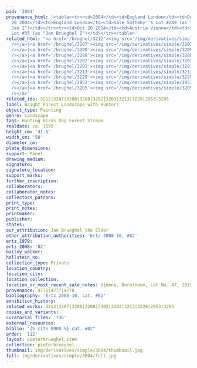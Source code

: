 ```yaml
---
pid: '3004'
provenance_html: '<table><tr><td>2004</td><td>England London</td><td>Derek Johns Gallery</td></tr><tr><td>Apr
  20 2004</td><td>England London</td><td>Sale Sotheby''s Lot #249 (as "Follower of
  Jan I")</td></tr><tr><td>Oct 20 2014</td><td>Austria Vienna</td><td>Sale Dorotheum
  Lot #35 (as "Jan Brueghel I")</td></tr></table>'
related_html: "<a href='/brughel/3212'><img src='/img/derivatives/simple/3212/thumbnail.jpg'
  /></a>|<a href='/brughel/3207'><img src='/img/derivatives/simple/3207/thumbnail.jpg'
  /></a>|<a href='/brughel/3200'><img src='/img/derivatives/simple/3200/thumbnail.jpg'
  /></a>|<a href='/brughel/3288'><img src='/img/derivatives/simple/3288/thumbnail.jpg'
  /></a>|<a href='/brughel/3202'><img src='/img/derivatives/simple/3202/thumbnail.jpg'
  /></a>|<a href='/brughel/3203'><img src='/img/derivatives/simple/3203/thumbnail.jpg'
  /></a>|<a href='/brughel/3213'><img src='/img/derivatives/simple/3213/thumbnail.jpg'
  /></a>|<a href='/brughel/3229'><img src='/img/derivatives/simple/3229/thumbnail.jpg'
  /></a>|<a href='/brughel/2953'><img src='/img/derivatives/simple/2953/thumbnail.jpg'
  /></a>|<a href='/brughel/3205'><img src='/img/derivatives/simple/3205/thumbnail.jpg'
  /></a>"
related_ids: 3212|3207|3200|3288|3202|3203|3213|3229|2953|3205
label: Bright Forest Landscape with Hunters
object_type: Painting
genre: Landscape
tags: Hunting Birds Dog Forest Stream
realdate: ca. 1595
height_cm: '41.5'
width_cm: '58'
diameter_cm: 
plate_dimensions: 
support: Panel
drawing_medium: 
signature: 
signature_location: 
support_marks: 
further_inscription: 
collaborators: 
collaborator_notes: 
collectors_patrons: 
print_type: 
print_notes: 
printmaker: 
publisher: 
states: 
our_attribution: Jan Brueghel the Elder
other_attribution_authorities: 'Ertz 2008-10, #82'
ertz_1979: 
ertz_2008: '82'
bailey_walker: 
hollstein_no: 
collection_type: Private
location_country: 
location_city: 
location_collection: 
location_or_most_recent_sale_notes: Vienna, Dorotheum, Lot No. 47, 2015
provenance: 4776|4777|4778
bibliography: 'Ertz 2008-10, cat. #82'
exhibition_history: 
related_works: 3212|3207|3200|3288|3202|3203|3213|3229|2953|3205
copies_and_variants: 
curatorial_files: '736'
external_resources: 
biblio: "{% cite 8900 %} cat. #82"
order: '112'
layout: pieterbrueghel_item
collection: pieterbrueghel
thumbnail: img/derivatives/simple/3004/thumbnail.jpg
full: img/derivatives/simple/3004/full.jpg
---
```

